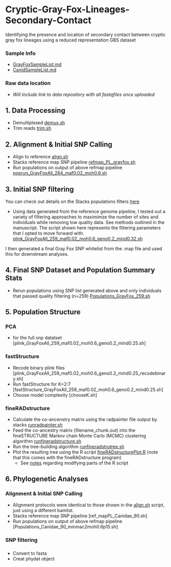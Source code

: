 # Cryptic-Gray-Fox-Lineages-Secondary-Contact
Identifying the presence and location of secondary contact between cryptic gray fox lineages using a reduced representation GBS dataset

### Sample Info
* [GrayFoxSampleList.md](https://github.com/squisquater/Cryptic-Gray-Fox-Lineages-Secondary-Contact/blob/main/GrayFoxSampleList.md)
* [CanidSampleList.md](https://github.com/squisquater/Cryptic-Gray-Fox-Lineages-Secondary-Contact/blob/main/CanidSampleList.md)
### Raw data location 
* *Will include link to data repository with all fastqfiles once uploaded*

## 1. Data Processing
* Demultiplexed [demux.sh](https://github.com/squisquater/Cryptic-Gray-Fox-Lineages-Secondary-Contact/blob/main/01.DataProcessing/demux.sh) 
* Trim reads [trim.sh](https://github.com/squisquater/Cryptic-Gray-Fox-Lineages-Secondary-Contact/blob/main/01.DataProcessing/trim.sh)

## 2. Alignment & Initial SNP Calling
* Align to reference [align.sh](https://github.com/squisquater/Cryptic-Gray-Fox-Lineages-Secondary-Contact/blob/main/02.Alignment-SNPcalling/align.sh)
* Stacks reference map SNP pipeline [refmap_PL_grayfox.sh](https://github.com/squisquater/Cryptic-Gray-Fox-Lineages-Secondary-Contact/blob/main/02.Alignment-SNPcalling/refmap_PL_grayfox.sh)
* Run populations on output of above refmap pipeline [poprun_GrayFoxAll_284_maf0.02_moh0.6.sh](https://github.com/squisquater/Cryptic-Gray-Fox-Lineages-Secondary-Contact/blob/main/02.Alignment-SNPcalling/poprun_GrayFoxAll_284_maf0.02_moh0.6.sh)

## 3. Initial SNP filtering
You can check out details on the Stacks populations filters [here]( http://catchenlab.life.illinois.edu/stacks/comp/populations.php) 
* Using data generated from the reference genome pipeline, I tested out a variety of filtering approaches to maximimze the number of sites and individuals while removing low quality data. See methods outlined in the manuscript. The script shown here represents the filtering parameters that I opted to move forward with. [plink_GrayFoxAll_259_maf0.02_moh0.6_geno0.2_mind0.32.sh](https://github.com/squisquater/Cryptic-Gray-Fox-Lineages-Secondary-Contact/blob/main/03.SNP-filtering/plink_maf0.02moh0.6_mind0.9_geno0.2_mind0.32.sh)

I then generated a final Gray Fox SNP whitelist from the .map file and used this for downstream analyses. 


## 4. Final SNP Dataset and Population Summary Stats
* Rerun populations using SNP list generated above and only individuals that passed quality filtering (n=259) [Populations_GrayFox_259.sh](https://github.com/squisquater/Cryptic-Gray-Fox-Lineages-Secondary-Contact/blob/main/PopStats/Populations_GrayFox_259.sh)

## 5. Population Structure
### PCA
* for the full snp datatset [plink_GrayFoxAll_259_maf0.02_moh0.6_geno0.2_mind0.25.sh]

### fastStructure
* Recode binary plink files [plink_GrayFoxAll_259_maf0.02_moh0.6_geno0.2_mind0.25_recodebinary.sh] 
* Run fastStructure for K=2:7 [fastStructure_GrayFoxAll_259_maf0.02_moh0.6_geno0.2_mind0.25.sh]
* Choose model complexity [chooseK.sh]

### fineRADstructure
* Calculate the co-ancenstry matrix using the radpainter file output by stacks [runradpainter.sh](https://github.com/squisquater/Cryptic-Gray-Fox-Lineages-Secondary-Contact/blob/main/Population-Structure/fineRADstructure/runradpainter.sh)
* Feed the co-ancestry matrix (filename_chunk.out) into the fineSTRUCTURE Markov chain Monte Carlo (MCMC) clustering algorithm [runfineradstructure.sh](https://github.com/squisquater/Cryptic-Gray-Fox-Lineages-Secondary-Contact/blob/main/Population-Structure/fineRADstructure/runfineradstructure.sh)
* Run the tree-building algorithm [runfineradstrutree.sh](https://github.com/squisquater/Cryptic-Gray-Fox-Lineages-Secondary-Contact/blob/main/Population-Structure/fineRADstructure/runfineradstrutree.sh)
* Plot the resulting tree using the R script [fineRADstructurePlot.R](https://github.com/squisquater/Cryptic-Gray-Fox-Lineages-Secondary-Contact/blob/main/Population-Structure/fineRADstructure/fineRADstructurePlot.R) (note that this comes with the fineRADstructure program)
  * See [notes](https://github.com/squisquater/Cryptic-Gray-Fox-Lineages-Secondary-Contact/tree/main/Population-Structure/fineRADstructure) regarding modifying parts of the R script
## 6. Phylogenetic Analyses
### Alignment & Initial SNP Calling
 * Alignment protocols were identical to those shown in the [align.sh](https://github.com/squisquater/Cryptic-Gray-Fox-Lineages-Secondary-Contact/blob/main/Alignment-SNPcalling/align.sh) script, just using a different bamlist.
 * Stacks reference map SNP pipeline [ref_mapPL_Canidae_90.sh]
 * Run populations on output of above refmap pipeline [Populations_Canidae_90_minmac2moh0.6p15.sh]

### SNP filtering

###
 * Convert to fasta
 * Creat phydat object




